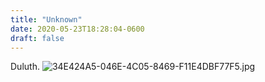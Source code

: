 ```yaml
---
title: "Unknown"
date: 2020-05-23T18:28:04-0600
draft: false
---
```


Duluth. ![34E424A5-046E-4C05-8469-F11E4DBF77F5.jpg](https://ianwhitney.micro.blog/uploads/2020/e430296709.jpg)

